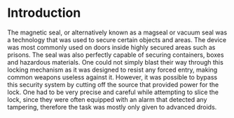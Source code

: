 # Introduction

The magnetic seal, or alternatively known as a magseal or vacuum seal was a technology that was used to secure certain objects and areas.
The device was most commonly used on doors inside highly secured areas such as prisons.
The seal was also perfectly capable of securing containers, boxes and hazardous materials.
One could not simply blast their way through this locking mechanism as it was designed to resist any forced entry, making common weapons useless against it.
However, it was possible to bypass this security system by cutting off the source that provided power for the lock.
One had to be very precise and careful while attempting to slice the lock, since they were often equipped with an alarm that detected any tampering, therefore the task was mostly only given to advanced droids.
